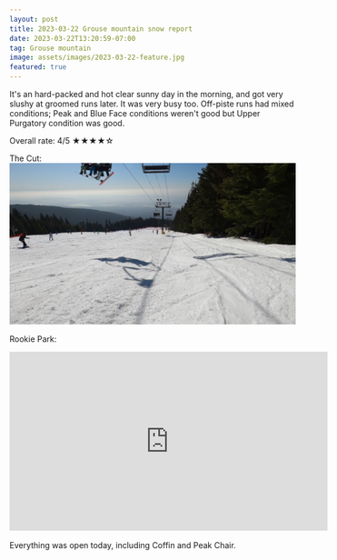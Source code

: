```yaml
---
layout: post
title: 2023-03-22 Grouse mountain snow report
date: 2023-03-22T13:20:59-07:00
tag: Grouse mountain
image: assets/images/2023-03-22-feature.jpg
featured: true
---
```

It's an hard-packed and hot clear sunny day in the morning, and got very slushy at groomed runs later. It was very busy too.
Off-piste runs had mixed conditions; Peak and Blue Face conditions weren't good but Upper Purgatory condition was good.

Overall rate: 4/5 ★★★★☆

The Cut:
![](/assets/images/2023-03-22-vlcsnap-2023-03-22-14h03m51s533.jpg)

Rookie Park:
<iframe width="560" height="315" src="https://www.youtube.com/embed/i2YVvDPtnGE" title="YouTube video player" frameborder="0" allow="accelerometer; autoplay; clipboard-write; encrypted-media; gyroscope; picture-in-picture; web-share" allowfullscreen></iframe>

Everything was open today, including Coffin and Peak Chair.
